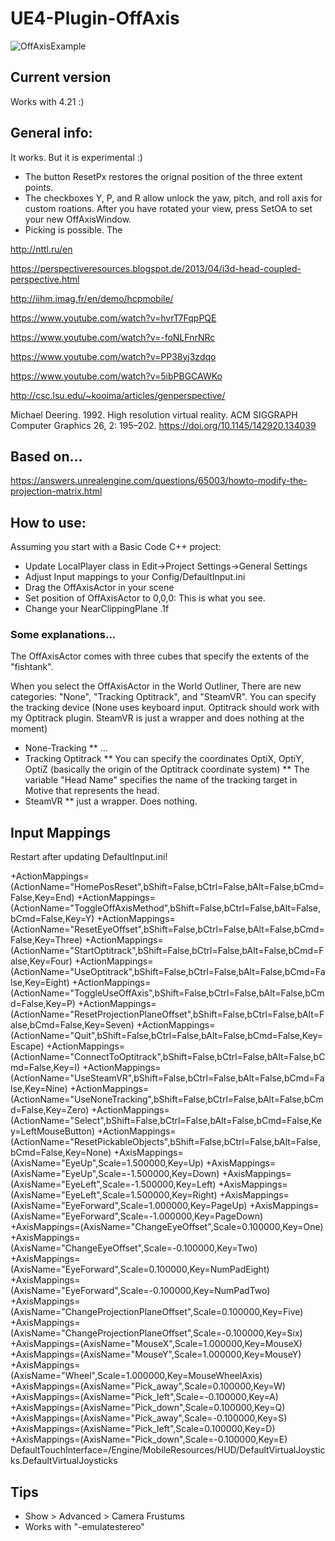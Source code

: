# UE4-Plugin-OffAxis

![OffAxisExample](https://github.com/fweidner/UE4-Plugin-OffAxis/blob/master/2018-06-13.gif)

## Current version
Works with 4.21 :)

## General info: 
It works. But it is experimental :)

* The button ResetPx restores the orignal position of the three extent points.
* The checkboxes Y, P, and R allow unlock the yaw, pitch, and roll axis for custom roations. After you have rotated your view, press SetOA to set your new OffAxisWindow.
* Picking is possible. The 

http://nttl.ru/en

https://perspectiveresources.blogspot.de/2013/04/i3d-head-coupled-perspective.html

http://iihm.imag.fr/en/demo/hcpmobile/

https://www.youtube.com/watch?v=hvrT7FqpPQE

https://www.youtube.com/watch?v=-foNLFnrNRc

https://www.youtube.com/watch?v=PP38yj3zdqo

https://www.youtube.com/watch?v=5ibPBGCAWKo

http://csc.lsu.edu/~kooima/articles/genperspective/

Michael Deering. 1992. High resolution virtual reality. ACM SIGGRAPH Computer Graphics 26, 2: 195–202. https://doi.org/10.1145/142920.134039

## Based on...
https://answers.unrealengine.com/questions/65003/howto-modify-the-projection-matrix.html

## How to use:
Assuming you start with a Basic Code C++ project:
- Update LocalPlayer class in Edit->Project Settings->General Settings 
- Adjust Input mappings to your Config/DefaultInput.ini
- Drag the OffAxisActor in your scene
- Set position of OffAxisActor to 0,0,0: This is what you see.
- Change your NearClippingPlane .1f 

### Some explanations...
The OffAxisActor comes with three cubes that specify the extents of the "fishtank".

When you select the OffAxisActor in the World Outliner, There are new categories: "None", "Tracking Optitrack", and "SteamVR". You can specify the tracking device (None uses keyboard input. Optitrack should work with my Optitrack plugin. SteamVR is just a wrapper and does nothing at the moment)
* None-Tracking
** ...
* Tracking Optitrack
** You can specify the coordinates OptiX, OptiY, OptiZ (basically the origin of the Optitrack coordinate system)
** The variable "Head Name" specifies the name of the tracking target in Motive that represents the head.
* SteamVR
** just a wrapper. Does nothing.
## Input Mappings
Restart after updating DefaultInput.ini!

+ActionMappings=(ActionName="HomePosReset",bShift=False,bCtrl=False,bAlt=False,bCmd=False,Key=End)
+ActionMappings=(ActionName="ToggleOffAxisMethod",bShift=False,bCtrl=False,bAlt=False,bCmd=False,Key=Y)
+ActionMappings=(ActionName="ResetEyeOffset",bShift=False,bCtrl=False,bAlt=False,bCmd=False,Key=Three)
+ActionMappings=(ActionName="StartOptitrack",bShift=False,bCtrl=False,bAlt=False,bCmd=False,Key=Four)
+ActionMappings=(ActionName="UseOptitrack",bShift=False,bCtrl=False,bAlt=False,bCmd=False,Key=Eight)
+ActionMappings=(ActionName="ToggleUseOffAxis",bShift=False,bCtrl=False,bAlt=False,bCmd=False,Key=P)
+ActionMappings=(ActionName="ResetProjectionPlaneOffset",bShift=False,bCtrl=False,bAlt=False,bCmd=False,Key=Seven)
+ActionMappings=(ActionName="Quit",bShift=False,bCtrl=False,bAlt=False,bCmd=False,Key=Escape)
+ActionMappings=(ActionName="ConnectToOptitrack",bShift=False,bCtrl=False,bAlt=False,bCmd=False,Key=I)
+ActionMappings=(ActionName="UseSteamVR",bShift=False,bCtrl=False,bAlt=False,bCmd=False,Key=Nine)
+ActionMappings=(ActionName="UseNoneTracking",bShift=False,bCtrl=False,bAlt=False,bCmd=False,Key=Zero)
+ActionMappings=(ActionName="Select",bShift=False,bCtrl=False,bAlt=False,bCmd=False,Key=LeftMouseButton)
+ActionMappings=(ActionName="ResetPickableObjects",bShift=False,bCtrl=False,bAlt=False,bCmd=False,Key=None)
+AxisMappings=(AxisName="EyeUp",Scale=1.500000,Key=Up)
+AxisMappings=(AxisName="EyeUp",Scale=-1.500000,Key=Down)
+AxisMappings=(AxisName="EyeLeft",Scale=-1.500000,Key=Left)
+AxisMappings=(AxisName="EyeLeft",Scale=1.500000,Key=Right)
+AxisMappings=(AxisName="EyeForward",Scale=1.000000,Key=PageUp)
+AxisMappings=(AxisName="EyeForward",Scale=-1.000000,Key=PageDown)
+AxisMappings=(AxisName="ChangeEyeOffset",Scale=0.100000,Key=One)
+AxisMappings=(AxisName="ChangeEyeOffset",Scale=-0.100000,Key=Two)
+AxisMappings=(AxisName="EyeForward",Scale=0.100000,Key=NumPadEight)
+AxisMappings=(AxisName="EyeForward",Scale=-0.100000,Key=NumPadTwo)
+AxisMappings=(AxisName="ChangeProjectionPlaneOffset",Scale=0.100000,Key=Five)
+AxisMappings=(AxisName="ChangeProjectionPlaneOffset",Scale=-0.100000,Key=Six)
+AxisMappings=(AxisName="MouseX",Scale=1.000000,Key=MouseX)
+AxisMappings=(AxisName="MouseY",Scale=1.000000,Key=MouseY)
+AxisMappings=(AxisName="Wheel",Scale=1.000000,Key=MouseWheelAxis)
+AxisMappings=(AxisName="Pick_away",Scale=0.100000,Key=W)
+AxisMappings=(AxisName="Pick_left",Scale=-0.100000,Key=A)
+AxisMappings=(AxisName="Pick_down",Scale=0.100000,Key=Q)
+AxisMappings=(AxisName="Pick_away",Scale=-0.100000,Key=S)
+AxisMappings=(AxisName="Pick_left",Scale=0.100000,Key=D)
+AxisMappings=(AxisName="Pick_down",Scale=-0.100000,Key=E)
DefaultTouchInterface=/Engine/MobileResources/HUD/DefaultVirtualJoysticks.DefaultVirtualJoysticks

## Tips
* Show > Advanced > Camera Frustums
* Works with "-emulatestereo"

